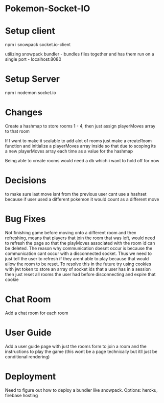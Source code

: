 ﻿# Pokemon-Socket-IO

# Setup client

npm i snowpack socket.io-client

utilizing snowpack bundler - bundles files together and has them run on a single
port - localhost:8080

# Setup Server

npm i nodemon socket.io

# Changes

Create a hashmap to store rooms 1 - 4, then just assign playerMoves array
to that room

If I want to make it scalable to add alot of rooms
just make a createRoom function and initialize a playerMoves array inside
so that due to scoping its a new playerMoves array each time as a value for the
hashmap

Being able to create  rooms would need a db which i want to hold off for now

# Decisions

to make sure last move isnt from the previous user
cant use a hashset because if user used a different pokemon it would count as a
different move

# Bug Fixes

Not finishing game before moving onto a different room and then refreshing, means that players that join the room that was left, would need to refresh the page so that the playMoves associated with the room id can be deleted. The reason why communication doesnt occur is because the communication cant occur with a disconnected socket. Thus we need to just tell the user to refresh if they arent able to play because that would allow the room to be reset. To resolve this in the future try using cookies with jwt token to store an array of socket ids that a user has in a session then just reset all rooms the user had before disconnecting and expire that cookie 

# Chat Room
Add a chat room for each room 

# User Guide
Add a user guide page with just the rooms form to join a room and the instructions to play the game
(this wont be a page technically but itll just be conditional rendering)

# Deployment

Need to figure out how to deploy a bundler like snowpack. Options: heroku, firebase hosting
